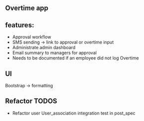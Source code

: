 ## Overtime app

## features:
- Approval workflow
- SMS sending -> link to approval or overtime input
- Administrate admin dashboard
- Email summary to managers for approval
- Needs to be documented if an employee did not log Overtime

## UI
Bootstrap -> formatting

## Refactor TODOS
- Refactor user User_association integration test in post_spec
